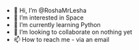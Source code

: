 - 👋 Hi, I’m @RoshaMrLesha
- 👀 I’m interested in Space
- 🌱 I’m currently learning Python
- 💞️ I’m looking to collaborate on nothing yet
- 📫 How to reach me - via an email

<!---
RoshaMrLesha/RoshaMrLesha is a ✨ special ✨ repository because its `README.md` (this file) appears on your GitHub profile.
You can click the Preview link to take a look at your changes.
--->
